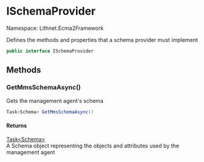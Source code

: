 # ISchemaProvider

Namespace: Lithnet.Ecma2Framework

Defines the methods and properties that a schema provider must implement

```csharp
public interface ISchemaProvider
```

## Methods

### **GetMmsSchemaAsync()**

Gets the management agent's schema

```csharp
Task<Schema> GetMmsSchemaAsync()
```

#### Returns

[Task&lt;Schema&gt;](https://docs.microsoft.com/en-us/dotnet/api/system.threading.tasks.task-1)<br>
A Schema object representing the objects and attributes used by the management agent
